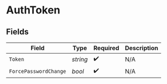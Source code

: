 # AuthToken


## Fields

| Field                 | Type                  | Required              | Description           |
| --------------------- | --------------------- | --------------------- | --------------------- |
| `Token`               | *string*              | :heavy_check_mark:    | N/A                   |
| `ForcePasswordChange` | *bool*                | :heavy_check_mark:    | N/A                   |